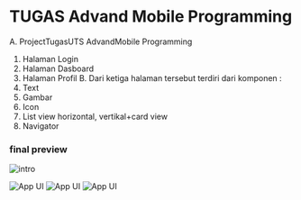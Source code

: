 # TUGAS Advand Mobile Programming

A. ProjectTugasUTS AdvandMobile Programming
1. Halaman Login
2. Halaman Dasboard
3. Halaman Profil
B. Dari ketiga halaman tersebut terdiri dari komponen :
1. Text
2. Gambar
3. Icon
4. List view horizontal, vertikal+card view
5. Navigator


### final preview

![intro](intro.gif)

![App UI](/ui1.png)
![App UI](/ui2.png)
![App UI](/ui3.png)
